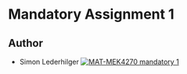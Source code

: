 # Mandatory Assignment 1
## Author
- Simon Lederhilger
[![MAT-MEK4270 mandatory 1](https://github.com/lederhilger/mandatory1/actions/workflows/main.yml/badge.svg)](https://github.com/lederhilger/mandatory1/actions/workflows/main.yml)
